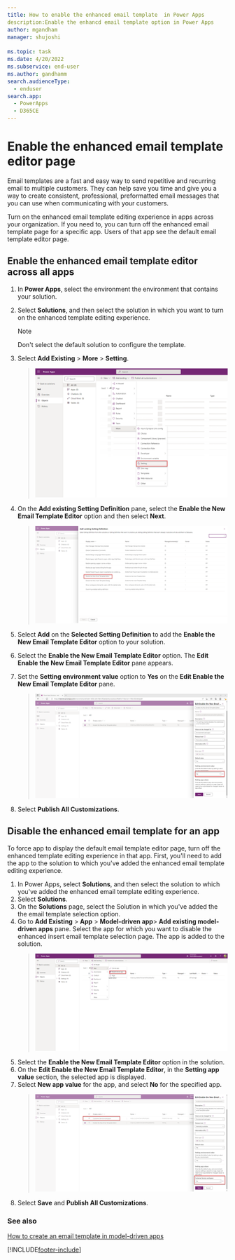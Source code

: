 ```yaml
---
title: How to enable the enhanced email template  in Power Apps
description:Enable the enhancd email template option in Power Apps
author: mgandham
manager: shujoshi

ms.topic: task
ms.date: 4/20/2022
ms.subservice: end-user
ms.author: gandhamm 
search.audienceType: 
  - enduser
search.app: 
  - PowerApps
  - D365CE
---
```


# Enable the enhanced email template editor page

Email templates are a fast and easy way to send repetitive and recurring email to multiple customers. They can help save you time and give you a way to create consistent, professional, preformatted email messages that you can use when communicating with your customers. 

Turn on the enhanced email template editing experience in apps across your organization. If you need to, you can turn off the enhanced email template page for a specific app. Users of that app see the default email template editor page.

## Enable the enhanced email template editor across all apps

1. In **Power Apps**, select the environment the environment that contains your solution.
2. Select **Solutions**, and then select the solution in which you want to turn on the enhanced template editing experience.
   > [!NOTE]
   > Don't select the default solution to configure the template.
4. Select **Add Existing** > **More** > **Setting**.

   > ![Add a setting to a solution](media/usr_soln_setting.png)
1. On the **Add existing Setting Definition** pane, select the **Enable the New Email Template Editor** option and then select **Next**.
   > ![Add a setting to a solution](media/usr_soln_email_setting.png)
1. Select **Add** on the **Selected Setting Definition** to add the **Enable the New Email Template Editor** option to your solution. 
1. Select the **Enable the New Email Template Editor** option. The **Edit Enable the New Email Template Editor** pane appears.
1. Set the **Setting environment value** option to **Yes** on the **Edit Enable the New Email Template Editor** pane.
   > ![Add a setting to a solution](media/enable-email-template-option.png)
1. Select **Publish All Customizations**.

## Disable the enhanced email template for an app

To force app to display the default email template editor page, turn off the enhanced template editing experience in that app. First, you'll need to add the app to the solution to which you've added the enhanced email template editing experience.

1. In Power Apps, select **Solutions**, and then select the solution to which you've added the enhanced email template editing experience.
2. Select **Solutions**.
1. On the **Solutions** page, select the Solution in which you've added the the email template selection option.
1. Go to **Add Existing** > **App** > **Model-driven app**> **Add existing model-driven apps** pane. Select the app for which you want to disable the enhanced insert email template selection page. The app is added to the solution. 
   > ![Add an app to an existing solution](media/disable-add-app.png)
1. Select the **Enable the New Email Template Editor** option in the solution.
1. On the **Edit Enable the New Email Template Editor**, in the **Setting app value** section, the selected app is displayed. 
1. Select **New app value** for the app, and select **No** for the specified app.
   > ![Add a setting to a solution](media/enh_disable_app.png)
1. Select **Save** and **Publish All Customizations**.

### See also

[How to create an email template  in model-driven apps](email-template-create.md)  

[!INCLUDE[footer-include](../includes/footer-banner.md)]
